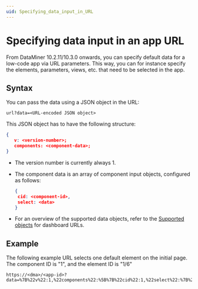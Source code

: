 ```yaml
---
uid: Specifying_data_input_in_URL
---
```


# Specifying data input in an app URL

From DataMiner 10.2.11/10.3.0 onwards, you can specify default data for a low-code app via URL parameters. This way, you can for instance specify the elements, parameters, views, etc. that need to be selected in the app.

## Syntax

You can pass the data using a JSON object in the URL:

`url?data=<URL-encoded JSON object>`

This JSON object has to have the following structure:

```json
{
   v: <version-number>;
   components: <component-data>;
}
```

- The version number is currently always 1.

- The component data is an array of component input objects, configured as follows:

  ```json
  {
   cid: <component-id>,
   select: <data>
  }
  ```

- For an overview of the supported data objects, refer to the [Supported objects](xref:Specifying_data_input_in_a_dashboard_URL#supported-objects) for dashboard URLs.

## Example

The following example URL selects one default element on the initial page. The component ID is "1", and the element ID is "1/6"

```url
https://<dma>/<app-id>?data=%7B%22v%22:1,%22components%22:%5B%7B%22cid%22:1,%22select%22:%7B%22elements%22:%5B%221%2F6%22%5D%7D%5D%7D%7D
```
